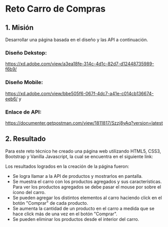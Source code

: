 # Reto Carro de Compras

## 1. Misión

Desarrollar una página basada en el diseño y las API a continuación.

### Diseño Dekstop:
https://xd.adobe.com/view/a3ea18fe-314c-4d1c-82d7-d12448735989-f6b9/

### Diseño Mobile:
https://xd.adobe.com/view/bbe505f6-067f-4dc7-a41e-c014cb136674-eeb6/
y

### Enlace de API:
https://documenter.getpostman.com/view/1811817/Szzj8yAq?version=latest

## 2. Resultado

Para este reto técnico he creado una página web utilizando HTML5, CSS3, Bootstrap y Vanilla Javascript, la cual se encuentra en el siguiente link:

Los resultados logrados en la creación de la página fueron:

- Se logra llamar a la API de productos y mostrarlos en pantalla. 
- Se muestra el carro con los productos agregados y sus características. Para ver los productos agregados se debe pasar el mouse por sobre el ícono del carro.
- Se pueden agregar los distintos elementos al carro haciendo click en el botón "Comprar" de cada producto. 
- Se aumenta la cantidad de un producto en el carro a medida que se hace click más de una vez en el botón "Comprar".
- Se pueden eliminar los productos desde el interior del carro.

